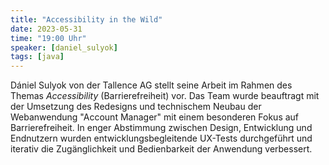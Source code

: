 ```yaml
---
title: "Accessibility in the Wild"
date: 2023-05-31
time: "19:00 Uhr"
speaker: [daniel_sulyok]
tags: [java]
---
```


Dániel Sulyok von der Tallence AG stellt seine Arbeit im Rahmen des Themas *Accessibility* (Barrierefreiheit) vor. Das Team wurde beauftragt mit der Umsetzung des Redesigns und technischem Neubau der Webanwendung "Account Manager" mit einem besonderen Fokus auf Barrierefreiheit. In enger Abstimmung zwischen Design, Entwicklung und Endnutzern wurden entwicklungsbegleitende UX-Tests durchgeführt und iterativ die Zugänglichkeit und Bedienbarkeit der Anwendung verbessert.